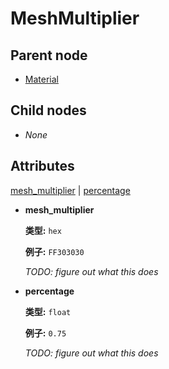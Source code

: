 # MeshMultiplier

## Parent node

* [Material](./)

## Child nodes

* _None_

## Attributes

[mesh\_multiplier](meshmultiplier.md#mesh_multiplier) \| [percentage](meshmultiplier.md#percentage)

* **mesh\_multiplier**

  **类型:**  `hex`    

  **例子:** `FF303030`  

  _TODO: figure out what this does_  

* **percentage**

  **类型:**  `float`    

  **例子:** `0.75`  

  _TODO: figure out what this does_ 

